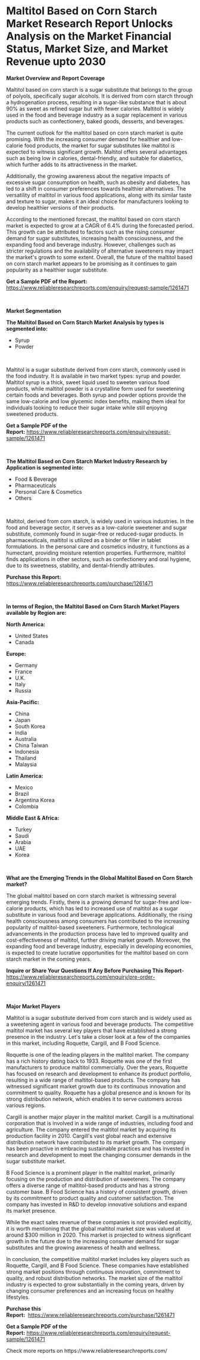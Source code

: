 <p><h1>Maltitol Based on Corn Starch Market Research Report Unlocks Analysis on the Market Financial Status, Market Size, and Market Revenue upto 2030</h1></p><p><strong>Market Overview and Report Coverage</strong></p>
<p><p>Maltitol based on corn starch is a sugar substitute that belongs to the group of polyols, specifically sugar alcohols. It is derived from corn starch through a hydrogenation process, resulting in a sugar-like substance that is about 90% as sweet as refined sugar but with fewer calories. Maltitol is widely used in the food and beverage industry as a sugar replacement in various products such as confectionery, baked goods, desserts, and beverages.</p><p>The current outlook for the maltitol based on corn starch market is quite promising. With the increasing consumer demand for healthier and low-calorie food products, the market for sugar substitutes like maltitol is expected to witness significant growth. Maltitol offers several advantages such as being low in calories, dental-friendly, and suitable for diabetics, which further adds to its attractiveness in the market.</p><p>Additionally, the growing awareness about the negative impacts of excessive sugar consumption on health, such as obesity and diabetes, has led to a shift in consumer preferences towards healthier alternatives. The versatility of maltitol in various food applications, along with its similar taste and texture to sugar, makes it an ideal choice for manufacturers looking to develop healthier versions of their products.</p><p>According to the mentioned forecast, the maltitol based on corn starch market is expected to grow at a CAGR of 6.4% during the forecasted period. This growth can be attributed to factors such as the rising consumer demand for sugar substitutes, increasing health consciousness, and the expanding food and beverage industry. However, challenges such as stricter regulations and the availability of alternative sweeteners may impact the market's growth to some extent. Overall, the future of the maltitol based on corn starch market appears to be promising as it continues to gain popularity as a healthier sugar substitute.</p></p>
<p><strong>Get a Sample PDF of the Report:</strong> <a href="https://www.reliableresearchreports.com/enquiry/request-sample/1261471">https://www.reliableresearchreports.com/enquiry/request-sample/1261471</a></p>
<p>&nbsp;</p>
<p><strong>Market Segmentation</strong></p>
<p><strong>The Maltitol Based on Corn Starch Market Analysis by types is segmented into:</strong></p>
<p><ul><li>Syrup</li><li>Powder</li></ul></p>
<p>&nbsp;</p>
<p><p>Maltitol is a sugar substitute derived from corn starch, commonly used in the food industry. It is available in two market types: syrup and powder. Maltitol syrup is a thick, sweet liquid used to sweeten various food products, while maltitol powder is a crystalline form used for sweetening certain foods and beverages. Both syrup and powder options provide the same low-calorie and low glycemic index benefits, making them ideal for individuals looking to reduce their sugar intake while still enjoying sweetened products.</p></p>
<p><strong>Get a Sample PDF of the Report:</strong>&nbsp;<a href="https://www.reliableresearchreports.com/enquiry/request-sample/1261471">https://www.reliableresearchreports.com/enquiry/request-sample/1261471</a></p>
<p>&nbsp;</p>
<p><strong>The Maltitol Based on Corn Starch Market Industry Research by Application is segmented into:</strong></p>
<p><ul><li>Food & Beverage</li><li>Pharmaceuticals</li><li>Personal Care & Cosmetics</li><li>Others</li></ul></p>
<p>&nbsp;</p>
<p><p>Maltitol, derived from corn starch, is widely used in various industries. In the food and beverage sector, it serves as a low-calorie sweetener and sugar substitute, commonly found in sugar-free or reduced-sugar products. In pharmaceuticals, maltitol is utilized as a binder or filler in tablet formulations. In the personal care and cosmetics industry, it functions as a humectant, providing moisture retention properties. Furthermore, maltitol finds applications in other sectors, such as confectionery and oral hygiene, due to its sweetness, stability, and dental-friendly attributes.</p></p>
<p><strong>Purchase this Report:</strong>&nbsp; <a href="https://www.reliableresearchreports.com/purchase/1261471">https://www.reliableresearchreports.com/purchase/1261471</a></p>
<p>&nbsp;</p>
<p><strong>In terms of Region, the Maltitol Based on Corn Starch Market Players available by Region are:</strong></p>
<p>
    <p> <strong> North America: </strong>
        <ul>
            <li>United States</li>
            <li>Canada</li>
        </ul>
        </p> 
    <p> <strong> Europe: </strong>
        <ul>
            <li>Germany</li>
            <li>France</li>
            <li>U.K.</li>
            <li>Italy</li>
            <li>Russia</li>
        </ul>
        </p> 
    <p> <strong> Asia-Pacific: </strong>
        <ul>
            <li>China</li>
            <li>Japan</li>
            <li>South Korea</li>
            <li>India</li>
            <li>Australia</li>
            <li>China Taiwan</li>
            <li>Indonesia</li>
            <li>Thailand</li>
            <li>Malaysia</li>
        </ul>
        </p> 
    <p> <strong> Latin America: </strong>
        <ul>
            <li>Mexico</li>
            <li>Brazil</li>
            <li>Argentina Korea</li>
            <li>Colombia</li>
        </ul>
        </p> 
    <p> <strong> Middle East & Africa: </strong>
        <ul>
            <li>Turkey</li>
            <li>Saudi</li>
            <li>Arabia</li>
            <li>UAE</li>
            <li>Korea</li>
        </ul>
    </p>
    </p>
<p>&nbsp;</p>
<p><strong>What are the Emerging Trends in the Global Maltitol Based on Corn Starch market?</strong></p>
<p><p>The global maltitol based on corn starch market is witnessing several emerging trends. Firstly, there is a growing demand for sugar-free and low-calorie products, which has led to increased use of maltitol as a sugar substitute in various food and beverage applications. Additionally, the rising health consciousness among consumers has contributed to the increasing popularity of maltitol-based sweeteners. Furthermore, technological advancements in the production process have led to improved quality and cost-effectiveness of maltitol, further driving market growth. Moreover, the expanding food and beverage industry, especially in developing economies, is expected to create lucrative opportunities for the maltitol based on corn starch market in the coming years.</p></p>
<p><strong>Inquire or Share Your Questions If Any Before Purchasing This Report</strong>- <a href="https://www.reliableresearchreports.com/enquiry/pre-order-enquiry/1261471">https://www.reliableresearchreports.com/enquiry/pre-order-enquiry/1261471</a></p>
<p>&nbsp;</p>
<p><strong>Major Market Players</strong></p>
<p><p>Maltitol is a sugar substitute derived from corn starch and is widely used as a sweetening agent in various food and beverage products. The competitive maltitol market has several key players that have established a strong presence in the industry. Let's take a closer look at a few of the companies in this market, including Roquette, Cargill, and B Food Science.</p><p>Roquette is one of the leading players in the maltitol market. The company has a rich history dating back to 1933. Roquette was one of the first manufacturers to produce maltitol commercially. Over the years, Roquette has focused on research and development to enhance its product portfolio, resulting in a wide range of maltitol-based products. The company has witnessed significant market growth due to its continuous innovation and commitment to quality. Roquette has a global presence and is known for its strong distribution network, which enables it to serve customers across various regions.</p><p>Cargill is another major player in the maltitol market. Cargill is a multinational corporation that is involved in a wide range of industries, including food and agriculture. The company entered the maltitol market by acquiring its production facility in 2010. Cargill's vast global reach and extensive distribution network have contributed to its market growth. The company has been proactive in embracing sustainable practices and has invested in research and development to meet the changing consumer demands in the sugar substitute market.</p><p>B Food Science is a prominent player in the maltitol market, primarily focusing on the production and distribution of sweeteners. The company offers a diverse range of maltitol-based products and has a strong customer base. B Food Science has a history of consistent growth, driven by its commitment to product quality and customer satisfaction. The company has invested in R&D to develop innovative solutions and expand its market presence.</p><p>While the exact sales revenue of these companies is not provided explicitly, it is worth mentioning that the global maltitol market size was valued at around $300 million in 2020. This market is projected to witness significant growth in the future due to the increasing consumer demand for sugar substitutes and the growing awareness of health and wellness.</p><p>In conclusion, the competitive maltitol market includes key players such as Roquette, Cargill, and B Food Science. These companies have established strong market positions through continuous innovation, commitment to quality, and robust distribution networks. The market size of the maltitol industry is expected to grow substantially in the coming years, driven by changing consumer preferences and an increasing focus on healthy lifestyles.</p></p>
<p><strong>Purchase this Report:</strong>&nbsp;&nbsp;<a href="https://www.reliableresearchreports.com/purchase/1261471">https://www.reliableresearchreports.com/purchase/1261471</a></p>
<p></p>
<p><strong>Get a Sample PDF of the Report:</strong>&nbsp;<a href="https://www.reliableresearchreports.com/enquiry/request-sample/1261471">https://www.reliableresearchreports.com/enquiry/request-sample/1261471</a></p>
<p>Check more reports on https://www.reliableresearchreports.com/</p>
